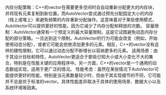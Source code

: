 内存分配策略：C++的vector在需要更多空间时会自动重新分配更大的内存块，并将现有元素复制到新位置。而AutoVector尝试通过预先分配固定大小的内存（栈上或堆上）来避免频繁的内存重新分配操作。这意味着对于某些使用模式，AutoVector可以提供更好的性能，因为它减少了内存分配和释放的次数。
容量限制：AutoVector通常有一个预定义的最大容量限制，这是它试图避免动态内存分配的部分策略。一旦达到这个限制，AutoVector的行为可能会改变（例如，开始使用动态分配），或者它可能会拒绝添加更多的元素。相反，C++的vector没有这样的硬性限制，它可以通过动态分配不断增长以容纳更多的元素。
适用场景：由于其设计目标和特性，AutoVector更适合于那些已知大小或大小变化不大的集合，特别是在性能关键的应用程序中。另一方面，C++的vector是一个通用的动态数组实现，适用于更广泛的情况。
性能考虑：虽然在某些情况下AutoVector可能提供更好的性能，特别是当元素数量较少时，但由于其实现细节的不同，它可能并不总是优于标准的vector。具体性能差异取决于具体的使用场景、数据大小以及系统环境等因素。